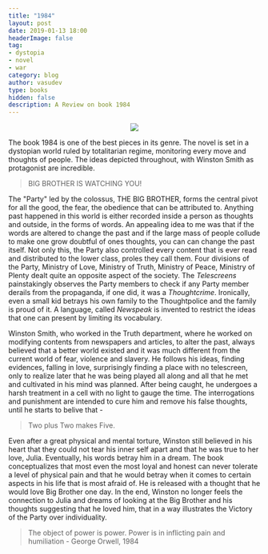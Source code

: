 ```yaml
---
title: "1984"
layout: post
date: 2019-01-13 18:00
headerImage: false
tag:
- dystopia
- novel
- war
category: blog
author: vasudev
type: books
hidden: false
description: A Review on book 1984
---
```


<div style="text-align:center"><img src="https://vasudev-bongale.github.io/assets/images/1984.jpeg" /></div>

The book 1984 is one of the best pieces in its genre. The novel is set in a dystopian world ruled by totalitarian regime, monitoring every move and thoughts of people. The ideas depicted throughout, with Winston Smith as protagonist are incredible.

> BIG BROTHER IS WATCHING YOU!

The "Party" led by the colossus, THE BIG BROTHER, forms the central pivot for all the good, the fear, the obedience that can be attributed to. Anything past happened in this world is either recorded inside a person as thoughts and outside, in the forms of words. An appealing idea to me was that if the words are altered to change the past and if the large mass of people collude to make one grow doubtful of  ones thoughts, you can can change the past itself. Not only this, the Party also controlled every content that is ever read and distributed to the lower class, proles they call them. Four divisions of the Party, Ministry of Love, Ministry of Truth, Ministry of Peace, Ministry of Plenty dealt quite an opposite aspect of the society. The *Telescreens* painstakingly observes the Party members to check if any Party member derails from the propaganda, if one did, it was a *Thoughtcrime*. Ironically, even a small kid betrays his own family to the Thoughtpolice and the family is proud of it. A language, called *Newspeak* is invented to restrict the ideas that one can present by limiting its vocabulary.

Winston Smith, who worked in the Truth department, where he worked on modifying contents from newspapers and articles, to alter the past, always believed that a better world existed and it was much different from the current world of fear, violence and slavery. He follows his ideas, finding evidences, falling in love, surprisingly finding a place with no telescreen, only to realize later that he was being played all along and all that he met and cultivated in his mind was planned. After being caught, he undergoes a harsh treatment in a cell with no light to gauge the time. The interrogations and punishment are intended to cure him and remove his false thoughts, until he starts to belive that -

> Two plus Two makes Five.

Even after a great physical and mental torture, Winston still believed in his heart that they could not tear his inner self apart and that he was true to her love, Julia. Eventually, his words betray him in a dream. The book conceptualizes that most even the most loyal and honest can never tolerate a level of physical pain and that he would betray when it comes to certain aspects in his life that is most afraid of. He is released with a thought that he would love Big Brother one day. In the end, Winston no longer feels the connection to Julia and dreams of looking at the Big Brother and his thoughts suggesting that he loved him, that in a way illustrates the Victory of the Party over individuality.

> The object of power is power. Power is in inflicting pain and humiliation - George Orwell, 1984